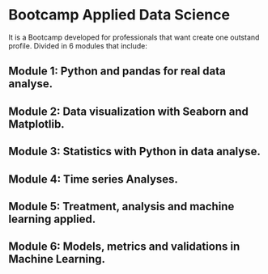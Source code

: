 # Bootcamp Applied Data Science

It is a Bootcamp developed for professionals that want create one outstand profile.
Divided in 6 modules that include:
## Module 1: Python and pandas for real data analyse.
## Module 2: Data visualization with Seaborn and Matplotlib.
## Module 3: Statistics with Python in data analyse.
## Module 4: Time series Analyses.
## Module 5: Treatment, analysis and machine learning applied.
## Module 6: Models, metrics and validations in Machine Learning.
